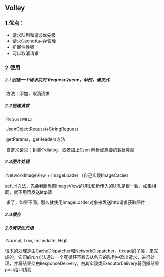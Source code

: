 ## Volley

### 1.优点：

- 请求队列和请求优先级
- 请求Cache和内存管理
- 扩展性性强
- 可以取消请求

### 2.使用

##### 	2.1 创建一个请求队列`RequestQueue，单例，懒汉式

​			方法：添加，取消请求

##### 	2.2创建请求

​			Request接口

​			JsonObjectRequest+StringRequest

​			 getParams，getHeaders方法

​			自定义请求：封装个dialog，或者加上Gson 解析成想要的数据类型

##### 	2.3图片处理

​		NetworkImageView + ImageLoader  （自己实现ImageCache）

​		setUrl方法，先会判断当前ImageView的URL和新传入的URL是否一致，如果相同，就不用再发送http请													                			

​		求了，如果不同，那么就使用ImageLoader对象来发送http请求获取图片

##### 	2.4缓存

##### 	2.5请求优先级  

​		Normal, Low, Immediate, High



请求的处理是由CacheDispatcher和NetworkDispatcher，thread的子类，来完成的，它们的run方法通过一个死循环不断去从各自的队列中取出请求，进行处理，并将结果交由ResponseDelivery，由其实现类ExecutorDelivery将回掉结果post给UI线程








​		

